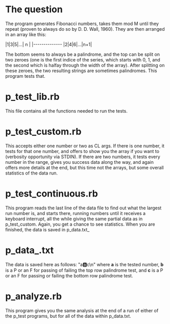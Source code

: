 # The question

The program generates Fibonacci numbers, takes them mod M until they repeat (proven to always do so by D. D. Wall, 1960). They are then arranged in an array like this:

|1|3|5|...| n |
|--------------
|2|4|6|...|n+1|

The bottom seems to always be a palindrome, and the top can be split on two zeroes (one is the first indice of the series, which starts with 0, 1, and the second which is halfay through the width of the array). After splitting on these zeroes, the two resulting strings are sometimes palindromes. This program tests that. 

# p\_test\_lib.rb
This file contains all the functions needed to run the tests.

# p\_test\_custom.rb
This accepts either one number or two as CL args. If there is one number, it tests for that one number, and offers to show you the array if you want to (verbosity opportunity via STDIN). If there are two numbers, it tests every number in the range, gives you success data along the way, and again offers more details at the end, but this time not the arrays, but some overall statistics of the data run. 

# p\_test\_continuous.rb
This program reads the last line of the data file to find out what the largest run number is, and starts there, running numbers until it receives a keyboard interrupt, all the while giving the same partial data as in p\_test\_custom. Again, you get a chance to see statistics. When you are finished, the data is saved in p\_data.txt_

# p\_data\_.txt
The data is saved here as follows:
"a:b:c\n"
where **a** is the tested number, **b** is a P or an F for passing of failing the top row palindrome test, and **c** is a P or an F for passing or failing the bottom row palindrome test. 

# p\_analyze.rb

This program gives you the same analysis at the end of a run of either of the p\_test programs, but for all of the data within p\_data.txt.